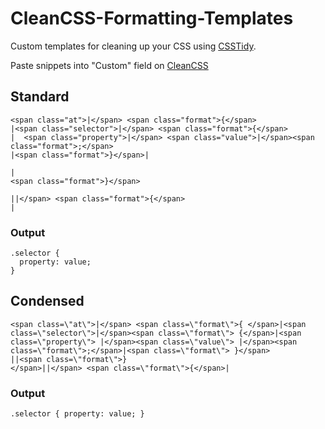 CleanCSS-Formatting-Templates
=============================

Custom templates for cleaning up your CSS using <a href="http://csstidy.sourceforge.net/" target="_blank">CSSTidy</a>.

Paste snippets into "Custom" field on <a href="http://www.cleancss.com/" target="_blank">CleanCSS</a>

## Standard ##

    <span class="at">|</span> <span class="format">{</span>
    |<span class="selector">|</span> <span class="format">{</span>
    |  <span class="property">|</span> <span class="value">|</span><span class="format">;</span>
    |<span class="format">}</span>|
    
    |
    <span class="format">}</span>
    
    ||</span> <span class="format">{</span>
    |

### Output ######
  
    .selector {  
      property: value;  
    }
    

## Condensed ##

    <span class=\"at\">|</span> <span class=\"format\">{ </span>|<span class=\"selector\">|</span><span class=\"format\"> {</span>|<span class=\"property\"> |</span><span class=\"value\"> |</span><span class=\"format\">;</span>|<span class=\"format\"> }</span>
    ||<span class=\"format\">}
    </span>||</span> <span class=\"format\">{</span>|

### Output ######
  
    .selector { property: value; }
    